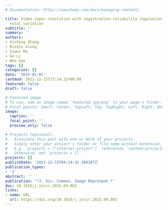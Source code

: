 ```yaml
---
# Documentation: https://wowchemy.com/docs/managing-content/

title: Video super-resolution with registration-reliability regulation and adaptive
  total variation
subtitle: ''
summary: ''
authors:
- Xinfeng Zhang
- Ruiqin Xiong
- Siwei Ma
- Ge Li
- Wen Gao
tags: []
categories: []
date: '2015-01-01'
lastmod: 2021-12-15T17:14:32+08:00
featured: false
draft: false

# Featured image
# To use, add an image named `featured.jpg/png` to your page's folder.
# Focal points: Smart, Center, TopLeft, Top, TopRight, Left, Right, BottomLeft, Bottom, BottomRight.
image:
  caption: ''
  focal_point: ''
  preview_only: false

# Projects (optional).
#   Associate this post with one or more of your projects.
#   Simply enter your project's folder or file name without extension.
#   E.g. `projects = ["internal-project"]` references `content/project/deep-learning/index.md`.
#   Otherwise, set `projects = []`.
projects: []
publishDate: '2021-12-15T09:14:31.580287Z'
publication_types:
- '2'
abstract: ''
publication: '*J. Vis. Commun. Image Represent.*'
doi: 10.1016/j.jvcir.2015.04.002
links:
- name: URL
  url: https://doi.org/10.1016/j.jvcir.2015.04.002
---
```

